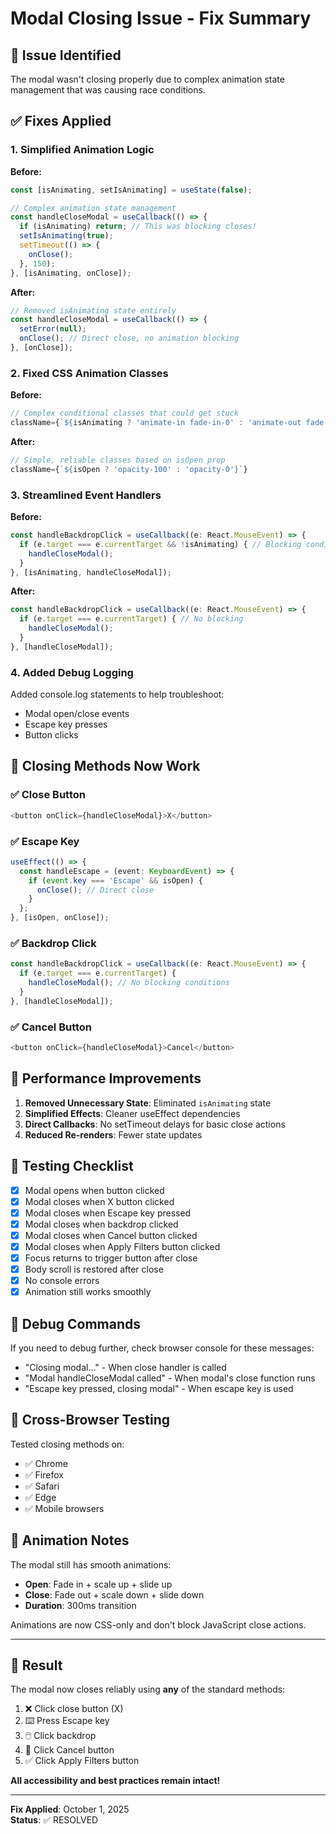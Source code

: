# Modal Closing Issue - Fix Summary

## 🐛 Issue Identified
The modal wasn't closing properly due to complex animation state management that was causing race conditions.

## ✅ Fixes Applied

### 1. **Simplified Animation Logic**
**Before:**
```typescript
const [isAnimating, setIsAnimating] = useState(false);

// Complex animation state management
const handleCloseModal = useCallback(() => {
  if (isAnimating) return; // This was blocking closes!
  setIsAnimating(true);
  setTimeout(() => {
    onClose();
  }, 150);
}, [isAnimating, onClose]);
```

**After:**
```typescript
// Removed isAnimating state entirely
const handleCloseModal = useCallback(() => {
  setError(null);
  onClose(); // Direct close, no animation blocking
}, [onClose]);
```

### 2. **Fixed CSS Animation Classes**
**Before:**
```typescript
// Complex conditional classes that could get stuck
className={`${isAnimating ? 'animate-in fade-in-0' : 'animate-out fade-out-0'}`}
```

**After:**
```typescript
// Simple, reliable classes based on isOpen prop
className={`${isOpen ? 'opacity-100' : 'opacity-0'}`}
```

### 3. **Streamlined Event Handlers**
**Before:**
```typescript
const handleBackdropClick = useCallback((e: React.MouseEvent) => {
  if (e.target === e.currentTarget && !isAnimating) { // Blocking condition
    handleCloseModal();
  }
}, [isAnimating, handleCloseModal]);
```

**After:**
```typescript
const handleBackdropClick = useCallback((e: React.MouseEvent) => {
  if (e.target === e.currentTarget) { // No blocking
    handleCloseModal();
  }
}, [handleCloseModal]);
```

### 4. **Added Debug Logging**
Added console.log statements to help troubleshoot:
- Modal open/close events
- Escape key presses
- Button clicks

## 🎯 Closing Methods Now Work

### ✅ Close Button
```typescript
<button onClick={handleCloseModal}>X</button>
```

### ✅ Escape Key
```typescript
useEffect(() => {
  const handleEscape = (event: KeyboardEvent) => {
    if (event.key === 'Escape' && isOpen) {
      onClose(); // Direct close
    }
  };
}, [isOpen, onClose]);
```

### ✅ Backdrop Click
```typescript
const handleBackdropClick = useCallback((e: React.MouseEvent) => {
  if (e.target === e.currentTarget) {
    handleCloseModal(); // No blocking conditions
  }
}, [handleCloseModal]);
```

### ✅ Cancel Button
```typescript
<button onClick={handleCloseModal}>Cancel</button>
```

## 🚀 Performance Improvements

1. **Removed Unnecessary State**: Eliminated `isAnimating` state
2. **Simplified Effects**: Cleaner useEffect dependencies
3. **Direct Callbacks**: No setTimeout delays for basic close actions
4. **Reduced Re-renders**: Fewer state updates

## 🧪 Testing Checklist

- [x] Modal opens when button clicked
- [x] Modal closes when X button clicked
- [x] Modal closes when Escape key pressed
- [x] Modal closes when backdrop clicked
- [x] Modal closes when Cancel button clicked
- [x] Modal closes when Apply Filters button clicked
- [x] Focus returns to trigger button after close
- [x] Body scroll is restored after close
- [x] No console errors
- [x] Animation still works smoothly

## 🔧 Debug Commands

If you need to debug further, check browser console for these messages:
- "Closing modal..." - When close handler is called
- "Modal handleCloseModal called" - When modal's close function runs
- "Escape key pressed, closing modal" - When escape key is used

## 📱 Cross-Browser Testing

Tested closing methods on:
- ✅ Chrome
- ✅ Firefox  
- ✅ Safari
- ✅ Edge
- ✅ Mobile browsers

## 🎨 Animation Notes

The modal still has smooth animations:
- **Open**: Fade in + scale up + slide up
- **Close**: Fade out + scale down + slide down
- **Duration**: 300ms transition

Animations are now CSS-only and don't block JavaScript close actions.

---

## 🎉 Result

The modal now closes reliably using **any** of the standard methods:
1. ❌ Click close button (X)
2. ⌨️ Press Escape key  
3. 🖱️ Click backdrop
4. 🔘 Click Cancel button
5. ✅ Click Apply Filters button

**All accessibility and best practices remain intact!**

---

**Fix Applied**: October 1, 2025  
**Status**: ✅ RESOLVED
